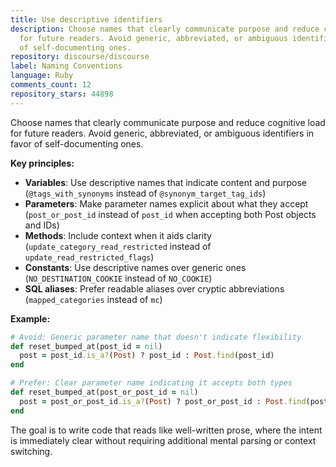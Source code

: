 ```yaml
---
title: Use descriptive identifiers
description: Choose names that clearly communicate purpose and reduce cognitive load
  for future readers. Avoid generic, abbreviated, or ambiguous identifiers in favor
  of self-documenting ones.
repository: discourse/discourse
label: Naming Conventions
language: Ruby
comments_count: 12
repository_stars: 44898
---
```


Choose names that clearly communicate purpose and reduce cognitive load for future readers. Avoid generic, abbreviated, or ambiguous identifiers in favor of self-documenting ones.

**Key principles:**
- **Variables**: Use descriptive names that indicate content and purpose (`@tags_with_synonyms` instead of `@synonym_target_tag_ids`)
- **Parameters**: Make parameter names explicit about what they accept (`post_or_post_id` instead of `post_id` when accepting both Post objects and IDs)
- **Methods**: Include context when it aids clarity (`update_category_read_restricted` instead of `update_read_restricted_flags`)
- **Constants**: Use descriptive names over generic ones (`NO_DESTINATION_COOKIE` instead of `NO_COOKIE`)
- **SQL aliases**: Prefer readable aliases over cryptic abbreviations (`mapped_categories` instead of `mc`)

**Example:**
```ruby
# Avoid: Generic parameter name that doesn't indicate flexibility
def reset_bumped_at(post_id = nil)
  post = post_id.is_a?(Post) ? post_id : Post.find(post_id)
end

# Prefer: Clear parameter name indicating it accepts both types
def reset_bumped_at(post_or_post_id = nil)
  post = post_or_post_id.is_a?(Post) ? post_or_post_id : Post.find(post_or_post_id)
end
```

The goal is to write code that reads like well-written prose, where the intent is immediately clear without requiring additional mental parsing or context switching.